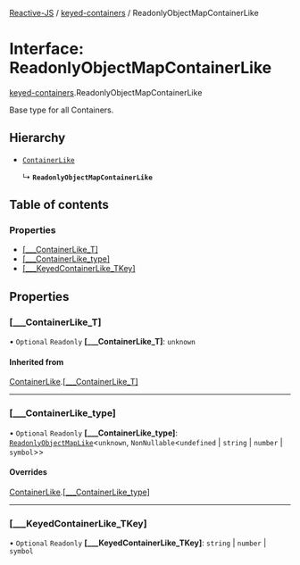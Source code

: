 [Reactive-JS](../README.md) / [keyed-containers](../modules/keyed_containers.md) / ReadonlyObjectMapContainerLike

# Interface: ReadonlyObjectMapContainerLike

[keyed-containers](../modules/keyed_containers.md).ReadonlyObjectMapContainerLike

Base type for all Containers.

## Hierarchy

- [`ContainerLike`](containers.ContainerLike.md)

  ↳ **`ReadonlyObjectMapContainerLike`**

## Table of contents

### Properties

- [[\_\_\_ContainerLike\_T]](keyed_containers.ReadonlyObjectMapContainerLike.md#[___containerlike_t])
- [[\_\_\_ContainerLike\_type]](keyed_containers.ReadonlyObjectMapContainerLike.md#[___containerlike_type])
- [[\_\_\_KeyedContainerLike\_TKey]](keyed_containers.ReadonlyObjectMapContainerLike.md#[___keyedcontainerlike_tkey])

## Properties

### [\_\_\_ContainerLike\_T]

• `Optional` `Readonly` **[\_\_\_ContainerLike\_T]**: `unknown`

#### Inherited from

[ContainerLike](containers.ContainerLike.md).[[___ContainerLike_T]](containers.ContainerLike.md#[___containerlike_t])

___

### [\_\_\_ContainerLike\_type]

• `Optional` `Readonly` **[\_\_\_ContainerLike\_type]**: [`ReadonlyObjectMapLike`](../modules/keyed_containers.md#readonlyobjectmaplike)<`unknown`, `NonNullable`<`undefined` \| `string` \| `number` \| `symbol`\>\>

#### Overrides

[ContainerLike](containers.ContainerLike.md).[[___ContainerLike_type]](containers.ContainerLike.md#[___containerlike_type])

___

### [\_\_\_KeyedContainerLike\_TKey]

• `Optional` `Readonly` **[\_\_\_KeyedContainerLike\_TKey]**: `string` \| `number` \| `symbol`
